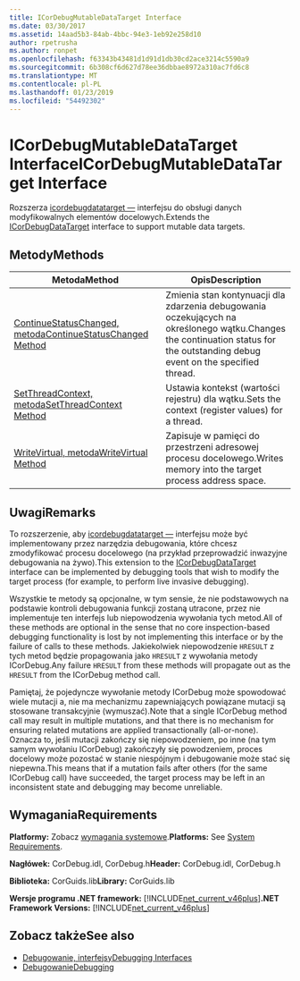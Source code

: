 ```yaml
---
title: ICorDebugMutableDataTarget Interface
ms.date: 03/30/2017
ms.assetid: 14aad5b3-84ab-4bbc-94e3-1eb92e258d10
author: rpetrusha
ms.author: ronpet
ms.openlocfilehash: f63343b43481d1d91d1db30cd2ace3214c5590a9
ms.sourcegitcommit: 6b308cf6d627d78ee36dbbae8972a310ac7fd6c8
ms.translationtype: MT
ms.contentlocale: pl-PL
ms.lasthandoff: 01/23/2019
ms.locfileid: "54492302"
---
```

# <a name="icordebugmutabledatatarget-interface"></a><span data-ttu-id="46f80-102">ICorDebugMutableDataTarget Interface</span><span class="sxs-lookup"><span data-stu-id="46f80-102">ICorDebugMutableDataTarget Interface</span></span>
<span data-ttu-id="46f80-103">Rozszerza [icordebugdatatarget —](../../../../docs/framework/unmanaged-api/debugging/icordebugdatatarget-interface.md) interfejsu do obsługi danych modyfikowalnych elementów docelowych.</span><span class="sxs-lookup"><span data-stu-id="46f80-103">Extends the [ICorDebugDataTarget](../../../../docs/framework/unmanaged-api/debugging/icordebugdatatarget-interface.md) interface to support mutable data targets.</span></span>  
  
## <a name="methods"></a><span data-ttu-id="46f80-104">Metody</span><span class="sxs-lookup"><span data-stu-id="46f80-104">Methods</span></span>  
  
|<span data-ttu-id="46f80-105">Metoda</span><span class="sxs-lookup"><span data-stu-id="46f80-105">Method</span></span>|<span data-ttu-id="46f80-106">Opis</span><span class="sxs-lookup"><span data-stu-id="46f80-106">Description</span></span>|  
|------------|-----------------|  
|[<span data-ttu-id="46f80-107">ContinueStatusChanged, metoda</span><span class="sxs-lookup"><span data-stu-id="46f80-107">ContinueStatusChanged Method</span></span>](../../../../docs/framework/unmanaged-api/debugging/icordebugmutabledatatarget-continuestatuschanged-method.md)|<span data-ttu-id="46f80-108">Zmienia stan kontynuacji dla zdarzenia debugowania oczekujących na określonego wątku.</span><span class="sxs-lookup"><span data-stu-id="46f80-108">Changes the continuation status for the outstanding debug event on the specified thread.</span></span>|  
|[<span data-ttu-id="46f80-109">SetThreadContext, metoda</span><span class="sxs-lookup"><span data-stu-id="46f80-109">SetThreadContext Method</span></span>](../../../../docs/framework/unmanaged-api/debugging/icordebugmutabledatatarget-setthreadcontext-method.md)|<span data-ttu-id="46f80-110">Ustawia kontekst (wartości rejestru) dla wątku.</span><span class="sxs-lookup"><span data-stu-id="46f80-110">Sets the context (register values) for a thread.</span></span>|  
|[<span data-ttu-id="46f80-111">WriteVirtual, metoda</span><span class="sxs-lookup"><span data-stu-id="46f80-111">WriteVirtual Method</span></span>](../../../../docs/framework/unmanaged-api/debugging/icordebugmutabledatatarget-writevirtual-method.md)|<span data-ttu-id="46f80-112">Zapisuje w pamięci do przestrzeni adresowej procesu docelowego.</span><span class="sxs-lookup"><span data-stu-id="46f80-112">Writes memory into the target process address space.</span></span>|  
  
## <a name="remarks"></a><span data-ttu-id="46f80-113">Uwagi</span><span class="sxs-lookup"><span data-stu-id="46f80-113">Remarks</span></span>  
 <span data-ttu-id="46f80-114">To rozszerzenie, aby [icordebugdatatarget —](../../../../docs/framework/unmanaged-api/debugging/icordebugdatatarget-interface.md) interfejsu może być implementowany przez narzędzia debugowania, które chcesz zmodyfikować procesu docelowego (na przykład przeprowadzić inwazyjne debugowania na żywo).</span><span class="sxs-lookup"><span data-stu-id="46f80-114">This extension to the [ICorDebugDataTarget](../../../../docs/framework/unmanaged-api/debugging/icordebugdatatarget-interface.md) interface can be implemented by debugging tools that wish to modify the target process (for example, to perform live invasive debugging).</span></span>  
  
 <span data-ttu-id="46f80-115">Wszystkie te metody są opcjonalne, w tym sensie, że nie podstawowych na podstawie kontroli debugowania funkcji zostaną utracone, przez nie implementuje ten interfejs lub niepowodzenia wywołania tych metod.</span><span class="sxs-lookup"><span data-stu-id="46f80-115">All of these methods are optional in the sense that no core inspection-based debugging functionality is lost by not implementing this interface or by the failure of calls to these methods.</span></span>  <span data-ttu-id="46f80-116">Jakiekolwiek niepowodzenie `HRESULT` z tych metod będzie propagowania jako `HRESULT` z wywołania metody ICorDebug.</span><span class="sxs-lookup"><span data-stu-id="46f80-116">Any failure `HRESULT` from these methods will propagate out as the `HRESULT` from the ICorDebug method call.</span></span>  
  
 <span data-ttu-id="46f80-117">Pamiętaj, że pojedyncze wywołanie metody ICorDebug może spowodować wiele mutacji a, nie ma mechanizmu zapewniających powiązane mutacji są stosowane transakcyjnie (wymuszać).</span><span class="sxs-lookup"><span data-stu-id="46f80-117">Note that a single ICorDebug method call may result in multiple mutations, and that there is no mechanism for ensuring related mutations are applied transactionally (all-or-none).</span></span>  <span data-ttu-id="46f80-118">Oznacza to, jeśli mutacji zakończy się niepowodzeniem, po inne (na tym samym wywołaniu ICorDebug) zakończyły się powodzeniem, proces docelowy może pozostać w stanie niespójnym i debugowanie może stać się niepewna.</span><span class="sxs-lookup"><span data-stu-id="46f80-118">This means that if a mutation fails after others (for the same ICorDebug call) have succeeded, the target process may be left in an inconsistent state and debugging may become unreliable.</span></span>  
  
## <a name="requirements"></a><span data-ttu-id="46f80-119">Wymagania</span><span class="sxs-lookup"><span data-stu-id="46f80-119">Requirements</span></span>  
 <span data-ttu-id="46f80-120">**Platformy:** Zobacz [wymagania systemowe](../../../../docs/framework/get-started/system-requirements.md).</span><span class="sxs-lookup"><span data-stu-id="46f80-120">**Platforms:** See [System Requirements](../../../../docs/framework/get-started/system-requirements.md).</span></span>  
  
 <span data-ttu-id="46f80-121">**Nagłówek:** CorDebug.idl, CorDebug.h</span><span class="sxs-lookup"><span data-stu-id="46f80-121">**Header:** CorDebug.idl, CorDebug.h</span></span>  
  
 <span data-ttu-id="46f80-122">**Biblioteka:** CorGuids.lib</span><span class="sxs-lookup"><span data-stu-id="46f80-122">**Library:** CorGuids.lib</span></span>  
  
 <span data-ttu-id="46f80-123">**Wersje programu .NET framework:** [!INCLUDE[net_current_v46plus](../../../../includes/net-current-v46plus-md.md)]</span><span class="sxs-lookup"><span data-stu-id="46f80-123">**.NET Framework Versions:** [!INCLUDE[net_current_v46plus](../../../../includes/net-current-v46plus-md.md)]</span></span>  
  
## <a name="see-also"></a><span data-ttu-id="46f80-124">Zobacz także</span><span class="sxs-lookup"><span data-stu-id="46f80-124">See also</span></span>
- [<span data-ttu-id="46f80-125">Debugowanie, interfejsy</span><span class="sxs-lookup"><span data-stu-id="46f80-125">Debugging Interfaces</span></span>](../../../../docs/framework/unmanaged-api/debugging/debugging-interfaces.md)
- [<span data-ttu-id="46f80-126">Debugowanie</span><span class="sxs-lookup"><span data-stu-id="46f80-126">Debugging</span></span>](../../../../docs/framework/unmanaged-api/debugging/index.md)
